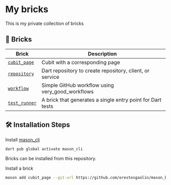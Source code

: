 # My bricks

This is my private collection of bricks

## 🧱 Bricks

| Brick                          | Description                                                |
| ------------------------------ | ---------------------------------------------------------- |
| [`cubit_page`](./cubit_page)   | Cubit with a corresponding page                            |
| [`repository`](./repository)   | Dart repository to create repository, client, or service   |
| [`workflow`](./workflow)       | Simple GitHub workflow using very_good_workflows           |
| [`test_runner`](./test_runner) | A brick that generates a single entry point for Dart tests |

## 🛠️ Installation Steps

Install [mason_cli](https://pub.dev/packages/mason_cli)

```sh
dart pub global activate mason_cli
```

Bricks can be installed from this repository.

Install a brick

```sh
mason add cubit_page --git-url https://github.com/orestesgaolin/mason_bricks --git-path cubit_page
```
